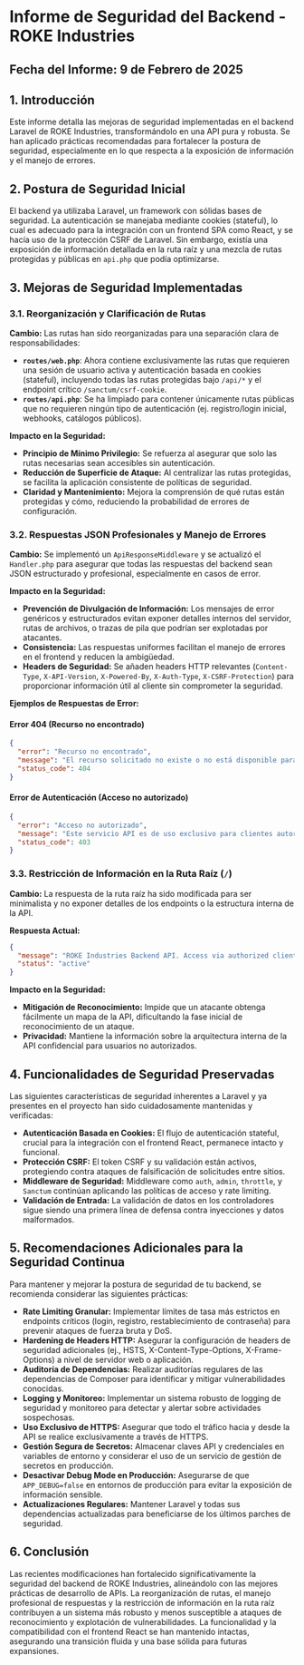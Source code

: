 # Informe de Seguridad del Backend - ROKE Industries

## Fecha del Informe: 9 de Febrero de 2025

## 1. Introducción
Este informe detalla las mejoras de seguridad implementadas en el backend Laravel de ROKE Industries, transformándolo en una API pura y robusta. Se han aplicado prácticas recomendadas para fortalecer la postura de seguridad, especialmente en lo que respecta a la exposición de información y el manejo de errores.

## 2. Postura de Seguridad Inicial
El backend ya utilizaba Laravel, un framework con sólidas bases de seguridad. La autenticación se manejaba mediante cookies (stateful), lo cual es adecuado para la integración con un frontend SPA como React, y se hacía uso de la protección CSRF de Laravel. Sin embargo, existía una exposición de información detallada en la ruta raíz y una mezcla de rutas protegidas y públicas en `api.php` que podía optimizarse.

## 3. Mejoras de Seguridad Implementadas

### 3.1. Reorganización y Clarificación de Rutas

**Cambio:** Las rutas han sido reorganizadas para una separación clara de responsabilidades:
- **`routes/web.php`**: Ahora contiene exclusivamente las rutas que requieren una sesión de usuario activa y autenticación basada en cookies (stateful), incluyendo todas las rutas protegidas bajo `/api/*` y el endpoint crítico `/sanctum/csrf-cookie`.
- **`routes/api.php`**: Se ha limpiado para contener únicamente rutas públicas que no requieren ningún tipo de autenticación (ej. registro/login inicial, webhooks, catálogos públicos).

**Impacto en la Seguridad:**
- **Principio de Mínimo Privilegio:** Se refuerza al asegurar que solo las rutas necesarias sean accesibles sin autenticación.
- **Reducción de Superficie de Ataque:** Al centralizar las rutas protegidas, se facilita la aplicación consistente de políticas de seguridad.
- **Claridad y Mantenimiento:** Mejora la comprensión de qué rutas están protegidas y cómo, reduciendo la probabilidad de errores de configuración.

### 3.2. Respuestas JSON Profesionales y Manejo de Errores

**Cambio:** Se implementó un `ApiResponseMiddleware` y se actualizó el `Handler.php` para asegurar que todas las respuestas del backend sean JSON estructurado y profesional, especialmente en casos de error.

**Impacto en la Seguridad:**
- **Prevención de Divulgación de Información:** Los mensajes de error genéricos y estructurados evitan exponer detalles internos del servidor, rutas de archivos, o trazas de pila que podrían ser explotadas por atacantes.
- **Consistencia:** Las respuestas uniformes facilitan el manejo de errores en el frontend y reducen la ambigüedad.
- **Headers de Seguridad:** Se añaden headers HTTP relevantes (`Content-Type`, `X-API-Version`, `X-Powered-By`, `X-Auth-Type`, `X-CSRF-Protection`) para proporcionar información útil al cliente sin comprometer la seguridad.

**Ejemplos de Respuestas de Error:**

#### Error 404 (Recurso no encontrado)
```json
{
  "error": "Recurso no encontrado",
  "message": "El recurso solicitado no existe o no está disponible para este tipo de acceso.",
  "status_code": 404
}
```

#### Error de Autenticación (Acceso no autorizado)
```json
{
  "error": "Acceso no autorizado",
  "message": "Este servicio API es de uso exclusivo para clientes autorizados de ROKE Industries. Acceso denegado.",
  "status_code": 403
}
```

### 3.3. Restricción de Información en la Ruta Raíz (`/`)

**Cambio:** La respuesta de la ruta raíz ha sido modificada para ser minimalista y no exponer detalles de los endpoints o la estructura interna de la API.

**Respuesta Actual:**
```json
{
  "message": "ROKE Industries Backend API. Access via authorized clients only.",
  "status": "active"
}
```

**Impacto en la Seguridad:**
- **Mitigación de Reconocimiento:** Impide que un atacante obtenga fácilmente un mapa de la API, dificultando la fase inicial de reconocimiento de un ataque.
- **Privacidad:** Mantiene la información sobre la arquitectura interna de la API confidencial para usuarios no autorizados.

## 4. Funcionalidades de Seguridad Preservadas

Las siguientes características de seguridad inherentes a Laravel y ya presentes en el proyecto han sido cuidadosamente mantenidas y verificadas:

-   **Autenticación Basada en Cookies:** El flujo de autenticación stateful, crucial para la integración con el frontend React, permanece intacto y funcional.
-   **Protección CSRF:** El token CSRF y su validación están activos, protegiendo contra ataques de falsificación de solicitudes entre sitios.
-   **Middleware de Seguridad:** Middleware como `auth`, `admin`, `throttle`, y `Sanctum` continúan aplicando las políticas de acceso y rate limiting.
-   **Validación de Entrada:** La validación de datos en los controladores sigue siendo una primera línea de defensa contra inyecciones y datos malformados.

## 5. Recomendaciones Adicionales para la Seguridad Continua

Para mantener y mejorar la postura de seguridad de tu backend, se recomienda considerar las siguientes prácticas:

-   **Rate Limiting Granular:** Implementar límites de tasa más estrictos en endpoints críticos (login, registro, restablecimiento de contraseña) para prevenir ataques de fuerza bruta y DoS.
-   **Hardening de Headers HTTP:** Asegurar la configuración de headers de seguridad adicionales (ej., HSTS, X-Content-Type-Options, X-Frame-Options) a nivel de servidor web o aplicación.
-   **Auditoría de Dependencias:** Realizar auditorías regulares de las dependencias de Composer para identificar y mitigar vulnerabilidades conocidas.
-   **Logging y Monitoreo:** Implementar un sistema robusto de logging de seguridad y monitoreo para detectar y alertar sobre actividades sospechosas.
-   **Uso Exclusivo de HTTPS:** Asegurar que todo el tráfico hacia y desde la API se realice exclusivamente a través de HTTPS.
-   **Gestión Segura de Secretos:** Almacenar claves API y credenciales en variables de entorno y considerar el uso de un servicio de gestión de secretos en producción.
-   **Desactivar Debug Mode en Producción:** Asegurarse de que `APP_DEBUG=false` en entornos de producción para evitar la exposición de información sensible.
-   **Actualizaciones Regulares:** Mantener Laravel y todas sus dependencias actualizadas para beneficiarse de los últimos parches de seguridad.

## 6. Conclusión

Las recientes modificaciones han fortalecido significativamente la seguridad del backend de ROKE Industries, alineándolo con las mejores prácticas de desarrollo de APIs. La reorganización de rutas, el manejo profesional de respuestas y la restricción de información en la ruta raíz contribuyen a un sistema más robusto y menos susceptible a ataques de reconocimiento y explotación de vulnerabilidades. La funcionalidad y la compatibilidad con el frontend React se han mantenido intactas, asegurando una transición fluida y una base sólida para futuras expansiones.

